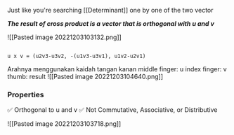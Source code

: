 Just like you're searching [[Determinant]] one by one of the two vector

***The result of cross product is a vector that is orthogonal with u and v***

![[Pasted image 20221203103132.png]]

``` Cross_Product

u x v = (u2v3-u3v2, -(u1v3-u3v1), u1v2-u2v1)
```

Arahnya menggunakan kaidah tangan kanan
middle finger: u
index finger: v
thumb: result
![[Pasted image 20221203104640.png]]

### Properties
✅ Orthogonal to u and v
✅ Not Commutative, Associative, or Distributive


![[Pasted image 20221203103718.png]]
